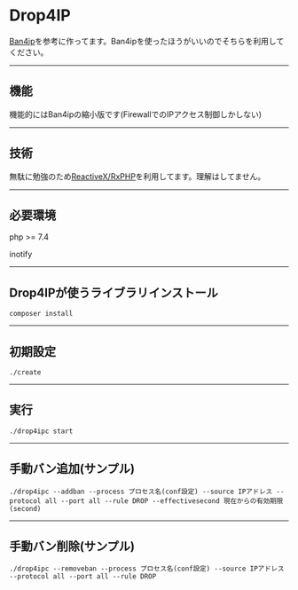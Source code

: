 # Drop4IP

[Ban4ip](https://github.com/disco-v8/Ban4ip)を参考に作ってます。Ban4ipを使ったほうがいいのでそちらを利用してください。

***
## 機能
機能的にはBan4ipの縮小版です(FirewallでのIPアクセス制御しかしない)

***
## 技術
無駄に勉強のため[ReactiveX/RxPHP](https://github.com/ReactiveX/RxPHP)を利用してます。理解はしてません。

***
## 必要環境
php >= 7.4

inotify

***
## Drop4IPが使うライブラリインストール
```
composer install
```

***
## 初期設定
```
./create
```

***
## 実行
```
./drop4ipc start
```

***
## 手動バン追加(サンプル)
```
./drop4ipc --addban --process プロセス名(conf設定) --source IPアドレス --protocol all --port all --rule DROP --effectivesecond 現在からの有効期限(second)
```

***
## 手動バン削除(サンプル)
```
./drop4ipc --removeban --process プロセス名(conf設定) --source IPアドレス --protocol all --port all --rule DROP
```
